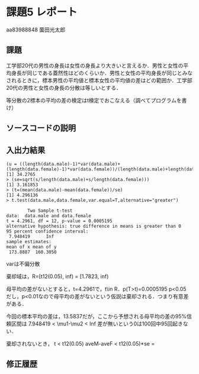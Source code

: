 # 課題5 レポート

aa83988848 薗田光太郎

## 課題

工学部20代の男性の身長は女性の身長より大きいと言えるか．男性と女性の平均身長が同じである蓋然性はどのくらいか．男性と女性の平均身長が同じとみなされるときに，標本男性の平均値と標本女性の平均値の差はどの範囲か．工学部20代の男性と女性の身長の分散は等しいとする．

等分散の2標本の平均の差の検定はt検定でおこなえる（調べてプログラムを書け）

## ソースコードの説明

## 入出力結果

```{R}
(u = ((length(data.male)-1)*var(data.male)+(length(data.female)-1)*var(data.female))/(length(data.male)+length(data.female)-2))
[1] 34.2765
> (se=sqrt(s/length(data.male)+s/length(data.female)))
[1] 3.161853
> (t=(mean(data.male)-mean(data.female))/se)
[1] 4.296136
> t.test(data.male,data.female,var.equal=T,alternative="greater")

        Two Sample t-test
data:  data.male and data.female
t = 4.2961, df = 12, p-value = 0.0005195
alternative hypothesis: true difference in means is greater than 0
95 percent confidence interval:
 7.948419      Inf
sample estimates:
mean of x mean of y
 173.8887  160.3050
```
varは不偏分散

棄却域は，R=[t12(0.05), inf) = [1.7823, inf)

母平均の差がないとすると，t=4.2961で，t\in R．p(T>t)=0.0005195
p<0.05 だし，p<0.01なので母平均の差がないという仮説は棄却される．つまり有意差がある．

今回の標本平均の差は，13.5837だが，ここから予想される母平均の差の95%信頼区間は 7.948419 < \mu1-\mu2 < Inf 
差が無いという0は100回中95回起きない．

棄却されないとき，
t < t12(0.05)
aveM-aveF < t12(0.05)*se = 

## 修正履歴

